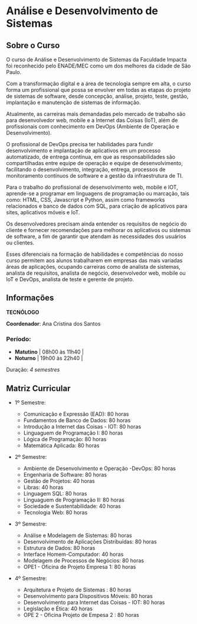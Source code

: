 # Análise e Desenvolvimento de Sistemas

## Sobre o Curso

O curso de Análise e Desenvolvimento de Sistemas da Faculdade Impacta foi reconhecido pelo ENADE/MEC como um dos melhores da cidade de São Paulo.

Com a transformação digital e a área de tecnologia sempre em alta, o curso forma um profissional que possa se envolver em todas as etapas do projeto de sistemas de software, desde concepção, análise, projeto, teste, gestão, implantação e manutenção de sistemas de informação.

Atualmente, as carreiras mais demandadas pelo mercado de trabalho são para desenvolvedor web, mobile e a Internet das Coisas (IoT), além de profissionais com conhecimento em DevOps (Ambiente de Operação e Desenvolvimento). 

O profissional de DevOps precisa ter habilidades para fundir desenvolvimento e implantação de aplicativos em um processo automatizado, de entrega contínua, em que as responsabilidades são compartilhadas entre equipe de operação e equipe de desenvolvimento, facilitando o desenvolvimento, integração, entrega, processos de monitoramento contínuos de software e a gestão da infraestrutura de TI. 

Para o trabalho do profissional de desenvolvimento web, mobile e IOT, aprende-se a programar em linguagens de programação ou marcação, tais como: HTML, CSS, Javascript e Python, assim como frameworks relacionados e banco de dados com SQL, para criação de aplicativos para sites, aplicativos móveis e IoT.

Os desenvolvedores precisam ainda entender os requisitos de negócio do cliente e fornecer recomendações para melhorar os aplicativos ou sistemas de software, a fim de garantir que atendam às necessidades dos usuários ou clientes.

Esses diferenciais na formação de habilidades e competências do nosso curso permitem aos alunos trabalharem em empresas das mais variadas áreas de aplicações, ocupando carreiras como de analista de sistemas, analista de requisitos, analista de negócio, desenvolvedor web, mobile ou IoT e DevOps, analista de teste e gerente de projeto. 

## Informações

**TECNÓLOGO**

**Coordenador**: Ana Cristina dos Santos

### Período:

- **Matutino** | 08h00 às 11h40 |
- **Noturno** | 19h00 às 22h40 |

Duração: *4 semestres*

## Matriz Curricular

 - 1º Semestre:

    - Comunicação e Expressão (EAD): 80 horas
    - Fundamentos de Banco de Dados: 80 horas
    - Introdução a Internet das Coisas - IOT: 80 horas
    - Linguaguem de Programação I: 80 horas
    - Lógica de Programação: 80 horas
    - Matemática Aplicada: 80 horas

 - 2º Semestre:

    - Ambiente de Desenvolvimento e Operação -DevOps: 80 horas
    - Engenharia de Software: 80 horas
    - Gestão de Projetos: 40 horas
    - Libras: 40 horas
    - Linguagem SQL: 80 horas
    - Linguaguem de Programação II: 80 horas
    - Sociedade e Sustentabilidade: 40 horas
    - Tecnologia Web: 80 horas

 - 3º Semestre:

    - Análise e Modelagem de Sistemas: 80 horas
    - Desenvolvimento de Aplicações Distribuídas: 80 horas
    - Estrutura de Dados: 80 horas
    - Interface Homem-Computador: 40 horas
    - Modelagem de Processos de Negócios: 80 horas
    - OPE1 - Oficina de Projeto Empresa 1: 80 horas

 - 4º Semestre:
    - Arquitetura e Projeto de Sistemas : 80 horas
    - Desenvolvimento para Dispositivos Móveis: 80 horas
    - Desenvolvimento para Internet das Coisas - IOT: 80 horas
    - Legislação e Ética: 40 horas
    - OPE 2 - Oficina Projeto de Empesa 2 : 80 horas
